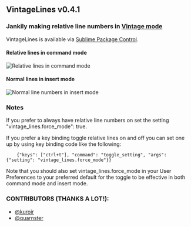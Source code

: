 ## VintageLines v0.4.1
### Jankily making relative line numbers in [Vintage mode](http://www.sublimetext.com/docs/2/vintage.html)

VintageLines is available via [Sublime Package Control](http://wbond.net/sublime_packages/package_control).

#### Relative lines in command mode
![Relative lines in command mode](https://raw.github.com/tmanderson/VintageLines/master/screenshots/screenshot1.png)

#### Normal lines in insert mode
![Normal line numbers in insert mode](https://raw.github.com/tmanderson/VintageLines/master/screenshots/screenshot2.png)

### Notes

If you prefer to always have relative line numbers on set the setting "vintage_lines.force_mode": true.

If you prefer a key binding toggle relative lines on and off you can set one up by using key binding code like the following:

        {"keys": ["ctrl+t"], "command": "toggle_setting", "args": {"setting": "vintage_lines.force_mode"}}

Note that you should also set vintage_lines.force_mode in your User Preferences to your preferred default
for the toggle to be effective in both command mode and insert mode.

### CONTRIBUTORS (THANKS A LOT!):
- [@kuroir](https://github.com/kuroir)
- [@quarnster](https://github.com/quarnster)
